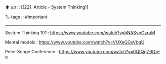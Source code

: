 ⬆️ up :: [[221. Article - System Thinking]]

🏷️ tags :: #important

---

System Thinking 101 : https://www.youtube.com/watch?v=bNASybOzruM

Mental models : https://www.youtube.com/watch?v=VUXeQGsVbqU

Peter Senge Conference : https://www.youtube.com/watch?v=0QtQqZ6Q5-o